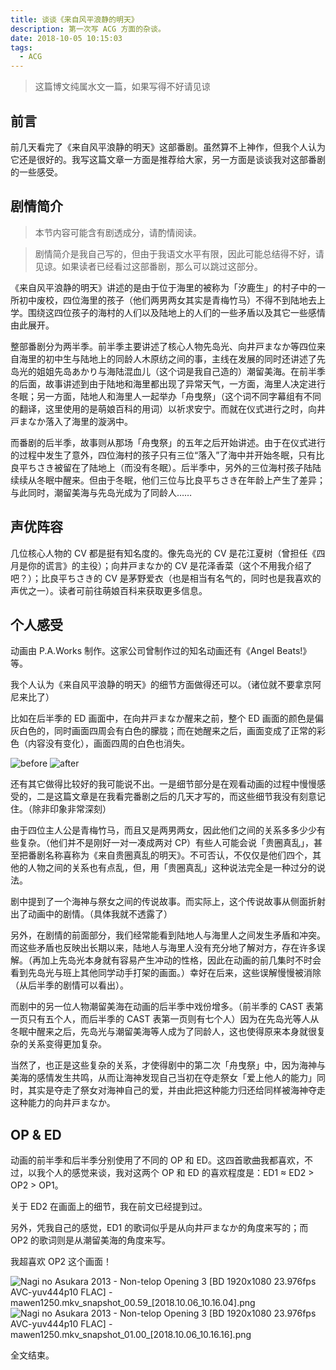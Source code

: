 ```yaml
---
title: 谈谈《来自风平浪静的明天》
description: 第一次写 ACG 方面的杂谈。
date: 2018-10-05 10:15:03
tags:
  - ACG
---
```


> 这篇博文纯属水文一篇，如果写得不好请见谅

## 前言

前几天看完了《来自风平浪静的明天》这部番剧。虽然算不上神作，但我个人认为它还是很好的。我写这篇文章一方面是推荐给大家，另一方面是谈谈我对这部番剧的一些感受。

## 剧情简介

> 本节内容可能含有剧透成分，请酌情阅读。

> 剧情简介是我自己写的，但由于我语文水平有限，因此可能总结得不好，请见谅。如果读者已经看过这部番剧，那么可以跳过这部分。

《来自风平浪静的明天》讲述的是由于位于海里的被称为「汐鹿生」的村子中的一所初中废校，四位海里的孩子（他们两男两女其实是青梅竹马）不得不到陆地去上学。围绕这四位孩子的海村的人们以及陆地上的人们的一些矛盾以及其它一些感情由此展开。

整部番剧分为两半季。前半季主要讲述了核心人物先岛光、向井戸まなか等四位来自海里的初中生与陆地上的同龄人木原纺之间的事，主线在发展的同时还讲述了先岛光的姐姐先岛あかり与海陆混血儿（这个词是我自己造的）潮留美海。在前半季的后面，故事讲述到由于陆地和海里都出现了异常天气，一方面，海里人决定进行冬眠；另一方面，陆地人和海里人一起举办「舟曳祭」（这个词不同字幕组有不同的翻译，这里使用的是萌娘百科的用词）以祈求安宁。而就在仪式进行之时，向井戸まなか落入了海里的漩涡中。

而番剧的后半季，故事则从那场「舟曳祭」的五年之后开始讲述。由于在仪式进行的过程中发生了意外，四位海村的孩子只有三位“落入”了海中并开始冬眠，只有比良平ちさき被留在了陆地上（而没有冬眠）。后半季中，另外的三位海村孩子陆陆续续从冬眠中醒来。但由于冬眠，他们三位与比良平ちさき在年龄上产生了差异；与此同时，潮留美海与先岛光成为了同龄人……

## 声优阵容

几位核心人物的 CV 都是挺有知名度的。像先岛光的 CV 是花江夏树（曾担任《四月是你的谎言》的主役）；向井戸まなか的 CV 是花泽香菜（这个不用我介绍了吧？）；比良平ちさき的 CV 是茅野爱衣（也是相当有名气的，同时也是我喜欢的声优之一）。读者可前往萌娘百科来获取更多信息。

## 个人感受

动画由 P.A.Works 制作。这家公司曾制作过的知名动画还有《Angel Beats!》等。

我个人认为《来自风平浪静的明天》的细节方面做得还可以。（诸位就不要拿京阿尼来比了）

比如在后半季的 ED 画面中，在向井戸まなか醒来之前，整个 ED 画面的颜色是偏灰白色的，同时画面四周会有白色的朦胧；而在她醒来之后，画面变成了正常的彩色（内容没有变化），画面四周的白色也消失。

![before](https://i.loli.net/2018/10/05/5bb6cdeb86367.png)
![after](https://i.loli.net/2018/10/05/5bb6cdec9ba2c.png)

还有其它做得比较好的我可能说不出。一是细节部分是在观看动画的过程中慢慢感受的，二是这篇文章是在我看完番剧之后的几天才写的，而这些细节我没有刻意记住。（除非印象非常深刻）

由于四位主人公是青梅竹马，而且又是两男两女，因此他们之间的关系多多少少有些复杂。（他们并不是刚好一对一凑成两对 CP）有些人可能会说「贵圈真乱」，甚至把番剧名称喜称为《来自贵圈真乱的明天》。不可否认，不仅仅是他们四个，其他的人物之间的关系也有点乱，但，用「贵圈真乱」这种说法完全是一种过分的说法。

剧中提到了一个海神与祭女之间的传说故事。而实际上，这个传说故事从侧面折射出了动画中的剧情。（具体我就不透露了）

另外，在剧情的前面部分，我们经常能看到陆地人与海里人之间发生矛盾和冲突。而这些矛盾也反映出长期以来，陆地人与海里人没有充分地了解对方，存在许多误解。（再加上先岛光本身就有容易产生冲动的性格，因此在动画的前几集时不时会看到先岛光与班上其他同学动手打架的画面。）幸好在后来，这些误解慢慢被消除（从后半季的剧情可以看出）。

而剧中的另一位人物潮留美海在动画的后半季中戏份增多。（前半季的 CAST 表第一页只有五个人，而后半季的 CAST 表第一页则有七个人）因为在先岛光等人从冬眠中醒来之后，先岛光与潮留美海等人成为了同龄人，这也使得原来本身就很复杂的关系变得更加复杂。

当然了，也正是这些复杂的关系，才使得剧中的第二次「舟曳祭」中，因为海神与美海的感情发生共鸣，从而让海神发现自己当初在夺走祭女「爱上他人的能力」同时，其实是夺走了祭女对海神自己的爱，并由此把这种能力归还给同样被海神夺走这种能力的向井戸まなか。

## OP & ED

动画的前半季和后半季分别使用了不同的 OP 和 ED。这四首歌曲我都喜欢，不过，以我个人的感觉来谈，我对这两个 OP 和 ED 的喜欢程度是：ED1 ≈ ED2 > OP2 > OP1。

关于 ED2 在画面上的细节，我在前文已经提到过。

另外，凭我自己的感觉，ED1 的歌词似乎是从向井戸まなか的角度来写的；而 OP2 的歌词则是从潮留美海的角度来写。

我超喜欢 OP2 这个画面！

![Nagi no Asukara 2013 - Non-telop Opening 3 [BD 1920x1080 23.976fps AVC-yuv444p10 FLAC] - mawen1250.mkv_snapshot_00.59_[2018.10.06_10.16.04].png](https://i.loli.net/2018/10/06/5bb821ed252c2.png)
![Nagi no Asukara 2013 - Non-telop Opening 3 [BD 1920x1080 23.976fps AVC-yuv444p10 FLAC] - mawen1250.mkv_snapshot_01.00_[2018.10.06_10.16.16].png](https://i.loli.net/2018/10/06/5bb821ef88e7a.png)

全文结束。
